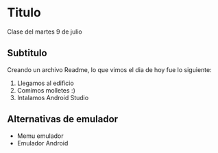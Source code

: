 # Titulo
Clase del martes 9 de julio
## Subtitulo
Creando un archivo Readme, lo que vimos el dia de hoy fue lo siguiente:

1. Llegamos al edificio
2. Comimos molletes :)
3. Intalamos Android Studio

## Alternativas de emulador

* Memu emulador
* Emulador Android 
